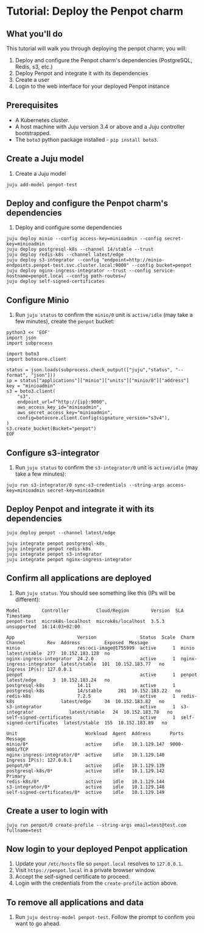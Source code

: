 # Tutorial: Deploy the Penpot charm

## What you'll do
This tutorial will walk you through deploying the penpot charm; you will:
1. Deploy and configure the Penpot charm's dependencies (PostgreSQL, Redis, s3, etc.)
2. Deploy Penpot and integrate it with its dependencies
3. Create a user
4. Login to the web interface for your deployed Penpot instance

## Prerequisites
* A Kubernetes cluster.
* A host machine with Juju version 3.4 or above and a Juju controller bootstrapped.
* The `boto3` python package installed - `pip install boto3`.

## Create a Juju model
1. Create a Juju model
```
juju add-model penpot-test
```

## Deploy and configure the Penpot charm's dependencies
1. Deploy and configure some dependencies
```
juju deploy minio --config access-key=minioadmin --config secret-key=minioadmin
juju deploy postgresql-k8s --channel 14/stable --trust
juju deploy redis-k8s --channel latest/edge
juju deploy s3-integrator --config "endpoint=http://minio-endpoints.penpot-test.svc.cluster.local:9000" --config bucket=penpot
juju deploy nginx-ingress-integrator --trust --config service-hostname=penpot.local --config path-routes=/
juju deploy self-signed-certificates
```

## Configure Minio
1. Run `juju status` to confirm the `minio/0` unit is `active/idle` (may take a few minutes), create the `penpot` bucket:
```
python3 << 'EOF'
import json
import subprocess

import boto3
import botocore.client

status = json.loads(subprocess.check_output(["juju","status", "--format", "json"]))
ip = status["applications"]["minio"]["units"]["minio/0"]["address"]
key = "minioadmin"
s3 = boto3.client(
    "s3",
    endpoint_url=f"http://{ip}:9000",
    aws_access_key_id="minioadmin",
    aws_secret_access_key="minioadmin",
    config=botocore.client.Config(signature_version="s3v4"),
)
s3.create_bucket(Bucket="penpot")
EOF
```

## Configure s3-integrator
1. Run `juju status` to confirm the `s3-integrator/0` unit is `active/idle` (may take a few minutes):
```
juju run s3-integrator/0 sync-s3-credentials --string-args access-key=minioadmin secret-key=minioadmin
```

## Deploy Penpot and integrate it with its dependencies
```
juju deploy penpot --channel latest/edge

juju integrate penpot postgresql-k8s
juju integrate penpot redis-k8s
juju integrate penpot s3-integrator
juju integrate penpot nginx-ingress-integrator
```

## Confirm all applications are deployed
1. Run `juju status`. You should see something like this (IPs will be different):
```
Model        Controller          Cloud/Region        Version  SLA          Timestamp
penpot-test  microk8s-localhost  microk8s/localhost  3.5.3    unsupported  16:14:03+02:00

App                       Version                Status  Scale  Charm                     Channel        Rev  Address         Exposed  Message
minio                     res:oci-image@1755999  active      1  minio                     latest/stable  277  10.152.183.128  no
nginx-ingress-integrator  24.2.0                 active      1  nginx-ingress-integrator  latest/stable  101  10.152.183.77   no       Ingress IP(s): 127.0.0.1
penpot                                           active      1  penpot                    latest/edge      3  10.152.183.24   no
postgresql-k8s            14.11                  active      1  postgresql-k8s            14/stable      281  10.152.183.22   no
redis-k8s                 7.2.5                  active      1  redis-k8s                 latest/edge     34  10.152.183.82   no
s3-integrator                                    active      1  s3-integrator             latest/stable   24  10.152.183.78   no
self-signed-certificates                         active      1  self-signed-certificates  latest/stable  155  10.152.183.89   no

Unit                         Workload  Agent  Address       Ports          Message
minio/0*                     active    idle   10.1.129.147  9000-9001/TCP
nginx-ingress-integrator/0*  active    idle   10.1.129.140                 Ingress IP(s): 127.0.0.1
penpot/0*                    active    idle   10.1.129.139
postgresql-k8s/0*            active    idle   10.1.129.142                 Primary
redis-k8s/0*                 active    idle   10.1.129.144
s3-integrator/0*             active    idle   10.1.129.148
self-signed-certificates/0*  active    idle   10.1.129.149
```

## Create a user to login with
```
juju run penpot/0 create-profile --string-args email=test@test.com fullname=test
```

## Now login to your deployed Penpot application
1. Update your `/etc/hosts` file so `penpot.local` resolves to `127.0.0.1`.
2. Visit `https://penpot.local` in a private browser window.
3. Accept the self-signed certificate to proceed.
4. Login with the credentials from the `create-profile` action above.

## To remove all applications and data
1. Run `juju destroy-model penpot-test`. Follow the prompt to confirm you want to go ahead.
